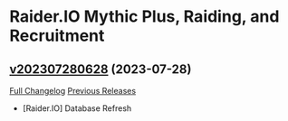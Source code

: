 # Raider.IO Mythic Plus, Raiding, and Recruitment

## [v202307280628](https://github.com/RaiderIO/raiderio-addon/tree/v202307280628) (2023-07-28)
[Full Changelog](https://github.com/RaiderIO/raiderio-addon/compare/v202307270600...v202307280628) [Previous Releases](https://github.com/RaiderIO/raiderio-addon/releases)

- [Raider.IO] Database Refresh  
